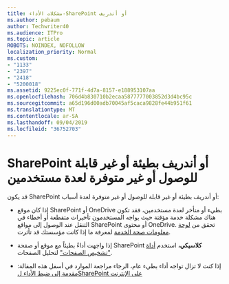 ```yaml
---
title: مشكلات الأداء-SharePoint أو أندريف
ms.author: pebaum
author: Techwriter40
ms.audience: ITPro
ms.topic: article
ROBOTS: NOINDEX, NOFOLLOW
localization_priority: Normal
ms.custom:
- "1133"
- "2397"
- "2418"
- "5200018"
ms.assetid: 9225ec0f-771f-4d7a-8157-e188953107aa
ms.openlocfilehash: 706d4b830710b2ecaa5877777003852d3d4bc95c
ms.sourcegitcommit: a65d196d00adb70045af5caca9828fe44b951f61
ms.translationtype: MT
ms.contentlocale: ar-SA
ms.lasthandoff: 09/04/2019
ms.locfileid: "36752703"
---
```

# <a name="sharepoint-or-onedrive-slow-inaccessible-or-unavailable-for-multiple-users"></a>SharePoint أو أندريف بطيئة أو غير قابلة للوصول أو غير متوفرة لعدة مستخدمين

قد يكون SharePoint أو أندريف بطيئة أو غير قابلة للوصول أو غير متوفرة لعدة أسباب:
  
- إذا كان موقع SharePoint أو OneDrive بطيء أو متأخر لعدة مستخدمين، فقد تكون هناك مشكلة خدمة مؤقتة حيث يواجه المستخدمون تأخيرات متقطعة أو أخطاء في التنقل عند الوصول إلى مواقع SharePoint أو محتوى OneDrive. تحقق من [لوحة معلومات صحة الخدمة](https://admin.microsoft.com/AdminPortal/Home#/servicehealth) لمعرفة ما إذا كانت مؤسستك قد تأثرت.
  
- إذا واجهت أداءً بطيئاً مع موقع أو صفحة SharePoint **كلاسيكي،** استخدم [أداة "تشخيص الصفحات"](https://aka.ms/perftool) لتحليل الصفحات.
  
- إذا كنت لا تزال تواجه أداء بطيء عام، الرجاء مراجعة الموارد في أسفل هذه المقالة: [مقدمة إلى ضبط الأداء لSharePoint على الإنترنت](https://go.microsoft.com/fwlink/?linkid=2024334)
  